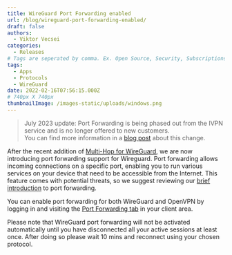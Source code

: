 ```yaml
---
title: WireGuard Port Forwarding enabled
url: /blog/wireguard-port-forwarding-enabled/
draft: false
authors:
  - Viktor Vecsei
categories:
  - Releases
# Tags are seperated by comma. Ex. Open Source, Security, Subscriptions
tags:
  - Apps
  - Protocols
  - WireGuard
date: 2022-02-16T07:56:15.000Z
# 740px X 740px
thumbnailImage: /images-static/uploads/windows.png
---
```


> July 2023 update: Port Forwarding is being phased out from the IVPN service and is no longer offered to new customers.\
> You can find more information in a [blog post][1] about this change.

After the recent addition of [Multi-Hop for WireGuard][2], we are now introducing port forwarding support for Wireguard. Port forwarding allows incoming connections on a specific port, enabling you to run various services on your device that need to be accessible from the Internet. This feature comes with potential threats, so we suggest reviewing our [brief introduction][3] to port forwarding.

You can enable port forwarding for both WireGuard and OpenVPN by logging in and visiting the [Port Forwarding tab][4] in your client area.

Please note that WireGuard port forwarding will not be activated automatically until you have disconnected all your active sessions at least once. After doing so please wait 10 mins and reconnect using your chosen protocol.

 [1]: /blog/gradual-removal-of-port-forwarding/
 [2]: /blog/kill-switch-and-wireguard-multi-hop-added-to-ivpn-for-ios/
 [3]: /knowledgebase/general/what-is-port-forwarding/
 [4]: /account/port-forwarding
